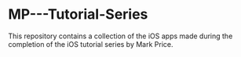 # MP---Tutorial-Series
This repository contains a collection of the iOS apps made during the completion of the iOS tutorial series by Mark Price.
